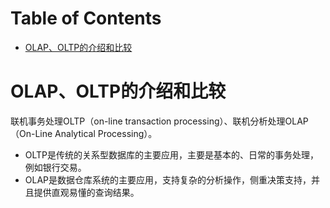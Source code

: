 # Table of Contents

* [OLAP、OLTP的介绍和比较](#olapoltp的介绍和比较)





# OLAP、OLTP的介绍和比较
联机事务处理OLTP（on-line transaction processing）、联机分析处理OLAP（On-Line Analytical Processing）。
+ OLTP是传统的关系型数据库的主要应用，主要是基本的、日常的事务处理，例如银行交易。 
+ OLAP是数据仓库系统的主要应用，支持复杂的分析操作，侧重决策支持，并且提供直观易懂的查询结果。 
